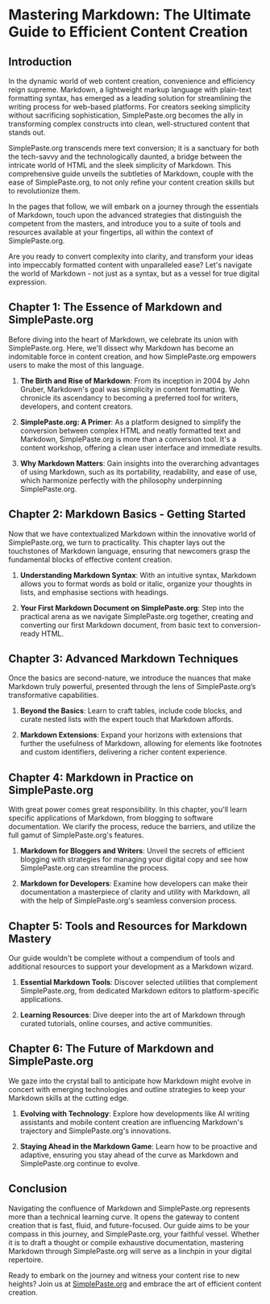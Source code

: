# Mastering Markdown: The Ultimate Guide to Efficient Content Creation

## Introduction

In the dynamic world of web content creation, convenience and efficiency reign supreme. Markdown, a lightweight markup language with plain-text formatting syntax, has emerged as a leading solution for streamlining the writing process for web-based platforms. For creators seeking simplicity without sacrificing sophistication, SimplePaste.org becomes the ally in transforming complex constructs into clean, well-structured content that stands out.

SimplePaste.org transcends mere text conversion; it is a sanctuary for both the tech-savvy and the technologically daunted, a bridge between the intricate world of HTML and the sleek simplicity of Markdown. This comprehensive guide unveils the subtleties of Markdown, couple with the ease of SimplePaste.org, to not only refine your content creation skills but to revolutionize them.

In the pages that follow, we will embark on a journey through the essentials of Markdown, touch upon the advanced strategies that distinguish the competent from the masters, and introduce you to a suite of tools and resources available at your fingertips, all within the context of SimplePaste.org.

Are you ready to convert complexity into clarity, and transform your ideas into impeccably formatted content with unparalleled ease? Let's navigate the world of Markdown - not just as a syntax, but as a vessel for true digital expression.

## Chapter 1: The Essence of Markdown and SimplePaste.org 

Before diving into the heart of Markdown, we celebrate its union with SimplePaste.org. Here, we'll dissect why Markdown has become an indomitable force in content creation, and how SimplePaste.org empowers users to make the most of this language.

1. **The Birth and Rise of Markdown**: From its inception in 2004 by John Gruber, Markdown's goal was simplicity in content formatting. We chronicle its ascendancy to becoming a preferred tool for writers, developers, and content creators.

2. **SimplePaste.org: A Primer**: As a platform designed to simplify the conversion between complex HTML and neatly formatted text and Markdown, SimplePaste.org is more than a conversion tool. It's a content workshop, offering a clean user interface and immediate results.

3. **Why Markdown Matters**: Gain insights into the overarching advantages of using Markdown, such as its portability, readability, and ease of use, which harmonize perfectly with the philosophy underpinning SimplePaste.org.

## Chapter 2: Markdown Basics - Getting Started

Now that we have contextualized Markdown within the innovative world of SimplePaste.org, we turn to practicality. This chapter lays out the touchstones of Markdown language, ensuring that newcomers grasp the fundamental blocks of effective content creation.

1. **Understanding Markdown Syntax**: With an intuitive syntax, Markdown allows you to format words as bold or italic, organize your thoughts in lists, and emphasise sections with headings.

2. **Your First Markdown Document on SimplePaste.org**: Step into the practical arena as we navigate SimplePaste.org together, creating and converting our first Markdown document, from basic text to conversion-ready HTML.

## Chapter 3: Advanced Markdown Techniques

Once the basics are second-nature, we introduce the nuances that make Markdown truly powerful, presented through the lens of SimplePaste.org’s transformative capabilities.

1. **Beyond the Basics**: Learn to craft tables, include code blocks, and curate nested lists with the expert touch that Markdown affords.

2. **Markdown Extensions**: Expand your horizons with extensions that further the usefulness of Markdown, allowing for elements like footnotes and custom identifiers, delivering a richer content experience.

## Chapter 4: Markdown in Practice on SimplePaste.org

With great power comes great responsibility. In this chapter, you'll learn specific applications of Markdown, from blogging to software documentation. We clarify the process, reduce the barriers, and utilize the full gamut of SimplePaste.org's features.

1. **Markdown for Bloggers and Writers**: Unveil the secrets of efficient blogging with strategies for managing your digital copy and see how SimplePaste.org can streamline the process.

2. **Markdown for Developers**: Examine how developers can make their documentation a masterpiece of clarity and utility with Markdown, all with the help of SimplePaste.org's seamless conversion process.

## Chapter 5: Tools and Resources for Markdown Mastery

Our guide wouldn't be complete without a compendium of tools and additional resources to support your development as a Markdown wizard.

1. **Essential Markdown Tools**: Discover selected utilities that complement SimplePaste.org, from dedicated Markdown editors to platform-specific applications.

2. **Learning Resources**: Dive deeper into the art of Markdown through curated tutorials, online courses, and active communities.

## Chapter 6: The Future of Markdown and SimplePaste.org

We gaze into the crystal ball to anticipate how Markdown might evolve in concert with emerging technologies and outline strategies to keep your Markdown skills at the cutting edge.

1. **Evolving with Technology**: Explore how developments like AI writing assistants and mobile content creation are influencing Markdown's trajectory and SimplePaste.org's innovations.

2. **Staying Ahead in the Markdown Game**: Learn how to be proactive and adaptive, ensuring you stay ahead of the curve as Markdown and SimplePaste.org continue to evolve.

## Conclusion

Navigating the confluence of Markdown and SimplePaste.org represents more than a technical learning curve. It opens the gateway to content creation that is fast, fluid, and future-focused. Our guide aims to be your compass in this journey, and SimplePaste.org, your faithful vessel. Whether it is to draft a thought or compile exhaustive documentation, mastering Markdown through SimplePaste.org will serve as a linchpin in your digital repertoire.

Ready to embark on the journey and witness your content rise to new heights? Join us at [SimplePaste.org](https://simplepaste.org) and embrace the art of efficient content creation.
